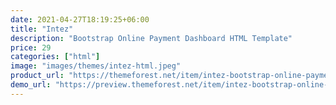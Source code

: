 ```yaml
---
date: 2021-04-27T18:19:25+06:00
title: "Intez"
description: "Bootstrap Online Payment Dashboard HTML Template"
price: 29
categories: ["html"]
image: "images/themes/intez-html.jpeg"
product_url: "https://themeforest.net/item/intez-bootstrap-online-payment-dashboard-html-template/31818234"
demo_url: "https://preview.themeforest.net/item/intez-bootstrap-online-payment-dashboard-html-template/full_screen_preview/31818234"
---
```


